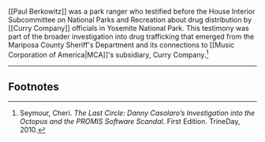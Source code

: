 [[Paul Berkowitz]] was a park ranger who testified before the House Interior Subcommittee on National Parks and Recreation about drug distribution by [[Curry Company]] officials in Yosemite National Park. This testimony was part of the broader investigation into drug trafficking that emerged from the Mariposa County Sheriff's Department and its connections to [[Music Corporation of America|MCA]]'s subsidiary, Curry Company.[^1]

---
## Footnotes

[^1]: Seymour, Cheri. *The Last Circle: Danny Casolaro’s Investigation into the Octopus and the PROMIS Software Scandal*. First Edition. TrineDay, 2010.